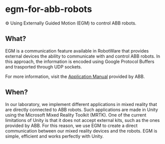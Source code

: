 # egm-for-abb-robots
:gear: Using Externally Guided Motion (EGM) to control ABB robots. 

## What?
EGM is a communication feature available in RobotWare that provides external devices the ability to communicate with and control ABB robots. In this approach, the information is encoded using Google Protocol Buffers and trasported through UDP sockets.

For more information, visit the [Application Manual](https://library.e.abb.com/public/f05090fae99a4d0ba2ee332e50865791/3HAC073318%20AM%20Externally%20Guided%20Motion%20RW7-en.pdf) provided by ABB.

## When?
In our laboratory, we implement different applications in mixed reality that are directly connected to ABB robots. Such applications are made in Unity using the Microsoft Mixed Reality Toolkit (MRTK). One of the current limitations of Unity is that it does not accept external kits, such as the ones provided by ABB. For this reason, we use EGM to create a direct communication between our mixed reality devices and the robots. EGM is simple, efficient and works perfectly with Unity.

